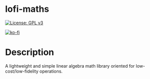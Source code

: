 # lofi-maths

 [![License: GPL v3](https://img.shields.io/badge/License-GPLv3-blue.svg)](https://www.gnu.org/licenses/gpl-3.0)
 
 [![ko-fi](https://ko-fi.com/img/githubbutton_sm.svg)](https://ko-fi.com/O5O1OWKNW)

# Description
 
 A lightweight and simple linear algebra math library oriented for low-cost/low-fidelity operations.
